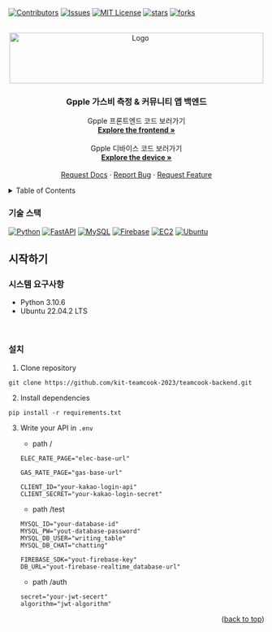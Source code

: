 <a name="readme-top"></a>
[![Contributors][contributors-shield]][contributors-url]
[![Issues][issues-shield]][issues-url]
[![MIT License][forks-shield]][forks-url]
[![stars][stars-shield]][stars-url]
[![forks][license-shield]][license-url]

<br />
<div align="center">
  <a href="https://github.com/kit-teamcook-2023">
    <img src="https://github.com/kit-teamcook-2023/teamcook-front/assets/63646062/0aceb80e-5cfb-4ed2-bd77-053c2798aa06" alt="Logo" width="500" height="100">
  </a>

<h3 align="center">Gpple 가스비 측정 & 커뮤니티 앱 백엔드</h3>

  <p align="center">
    Gpple 프론트엔드 코드 보러가기
    <br />
    <a href="https://github.com/kit-teamcook-2023/teamcook-backend"><strong>Explore the frontend »</strong></a>
    <br />
    <br />
    Gpple 디바이스 코드 보러가기
    <br />
    <a href="https://github.com/kit-teamcook-2023/teamcook-raspberry"><strong>Explore the device »</strong></a>
    <br />
    <br />
    <a href="http://34.215.66.235:8000/docs">Request Docs</a>
    ·
    <a href="https://github.com/kit-teamcook-2023/teamcook-backend/issues">Report Bug</a>
    ·
    <a href="https://github.com/kit-teamcook-2023/teamcook-backend/issues">Request Feature</a>
  </p>
</div>


<!-- TABLE OF CONTENTS -->
<details>
  <summary>Table of Contents</summary>
  <ol>
    <li>
      <a href="#프로젝트-소개">프로젝트 소개</a>
      <ul>
        <li><a href="#기술-스택">기술 스택</a></li>
      </ul>
    </li>
    <li>
      <a href="#시작하기">시작하기</a>
      <ul>
        <li><a href="#시스템-요구사항">시스템 요구사항</a></li>
        <li><a href="#설치">설치</a></li>
      </ul>
    </li>
  </ol>
</details>

### 기술 스택

[![Python][Python_b]][Python-url]
[![FastAPI][FastAPI_b]][FastAPI-url]
[![MySQL][MySQL_b]][MySQL-url]
[![Firebase][Firebase_b]][Firebase-url]
[![EC2][EC2_b]][EC2-url]
[![Ubuntu][Ubuntu_b]][Ubuntu-url]

## 시작하기

### 시스템 요구사항
* Python 3.10.6
* Ubuntu 22.04.2 LTS
<br>

### 설치

1. Clone repository

```
git clone https://github.com/kit-teamcook-2023/teamcook-backend.git
```

2. Install dependencies

```
pip install -r requirements.txt
```

3. Write your API in `.env`

    - path /

    ```
    ELEC_RATE_PAGE="elec-base-url"

    GAS_RATE_PAGE="gas-base-url"

    CLIENT_ID="your-kakao-login-api"
    CLIENT_SECRET="your-kakao-login-secret"
    ```

    - path /test

    ```
    MYSQL_ID="your-database-id"
    MYSQL_PW="yout-database-password"
    MYSQL_DB_USER="writing_table"
    MYSQL_DB_CHAT="chatting"

    FIREBASE_SDK="yout-firebase-key"
    DB_URL="yout-firebase-realtime_database-url"
    ```

    - path /auth
    ```
    secret="your-jwt-secert"
    algorithm="jwt-algorithm"
    ```

<p align="right">(<a href="#readme-top">back to top</a>)</p>

[contributors-shield]: https://img.shields.io/github/contributors/kit-teamcook-2023/teamcook-backend.svg?style=for-the-badge
[contributors-url]: https://github.com/kit-teamcook-2023/teamcook-backend/graphs/contributors

[issues-shield]: https://img.shields.io/github/issues/kit-teamcook-2023/teamcook-backend.svg?style=for-the-badge
[issues-url]: https://github.com/kit-teamcook-2023/teamcook-backend/issues

[forks-shield]: https://img.shields.io/github/forks/kit-teamcook-2023/teamcook-backend.svg?style=for-the-badge
[forks-url]: https://github.com/kit-teamcook-2023/teamcook-backend/issues

[stars-shield]: https://img.shields.io/github/stars/kit-teamcook-2023/teamcook-backend.svg?style=for-the-badge
[stars-url]: https://github.com/kit-teamcook-2023/teamcook-backend/issues

[license-shield]: https://img.shields.io/github/license/othneildrew/Best-README-Template.svg?style=for-the-badge
[license-url]: https://github.com/othneildrew/Best-README-Template/blob/master/LICENSE.txt


[Python_b]: https://img.shields.io/badge/Python-3776AB?style=for-the-badge&logo=python&logoColor=white
[Python-url]: https://www.python.org/

[FastAPI_b]: https://img.shields.io/badge/FastAPI-009688?style=for-the-badge&logo=FastAPI&logoColor=white
[FastAPI-url]: https://fastapi.tiangolo.com/

[MySQL_b]: https://img.shields.io/badge/MySQL-005C84?style=for-the-badge&logo=mysql&logoColor=white
[MySQL-url]: https://www.mysql.com/

[Firebase_b]: https://img.shields.io/badge/Firebase-FFCA28?style=for-the-badge&logo=firebase&logoColor=black
[Firebase-url]: https://firebase.google.com/

[EC2_b]: https://img.shields.io/badge/Amazon%20EC2-232F3E?style=for-the-badge&logo=AmazonEC2
[EC2-url]: https://aws.amazon.com/ec2/

[Ubuntu_b]: https://img.shields.io/badge/Ubuntu-E95420?style=for-the-badge&logo=Ubuntu&logoColor=white
[Ubuntu-url]: https://ubuntu.com/download/desktop